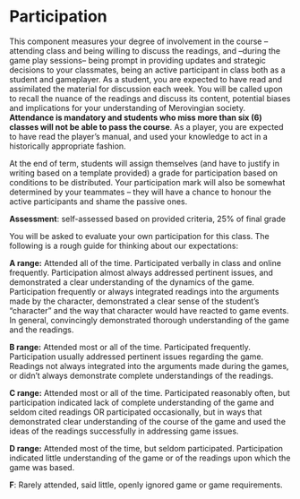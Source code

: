 # Participation

This component measures your degree of involvement in the course – attending class and being willing to discuss the readings, and –during the game play sessions– being prompt in providing updates and strategic decisions to your classmates, being an active participant in class both as a student and gameplayer. As a student, you are expected to have read and assimilated the material for discussion each week. You will be called upon to recall the nuance of the readings and discuss its content, potential biases and implications for your understanding of Merovingian society. **Attendance is mandatory and students who miss more than six (6) classes will not be able to pass the course**. As a player, you are expected to have read the player’s manual, and used your knowledge to act in a historically appropriate fashion.&#x20;

At the end of term, students will assign themselves (and have to justify in writing based on a template provided) a grade for participation based on conditions to be distributed. Your participation mark will also be somewhat determined by your teammates – they will have a chance to honour the active participants and shame the passive ones.

**Assessment**: self-assessed based on provided criteria, 25% of final grade

You will be asked to evaluate your own participation for this class. The following is a rough guide for thinking about our expectations:

**A range:**  Attended all of the time.  Participated verbally in class and online frequently.  Participation almost always addressed pertinent issues, and demonstrated a clear understanding of the dynamics of the game.  Participation frequently or always integrated readings into the arguments made by the character, demonstrated a clear sense of the student’s “character” and the way that character would have reacted to game events.  In general, convincingly demonstrated thorough understanding of the game and the readings. &#x20;

**B range:** Attended most or all of the time.  Participated frequently.  Participation usually addressed pertinent issues regarding the game.  Readings not always integrated into the arguments made during the games, or didn’t always demonstrate complete understandings of the readings. &#x20;

**C range:**  Attended most or all of the time.  Participated reasonably often, but participation indicated lack of complete understanding of the game and seldom cited readings OR participated occasionally, but in ways that demonstrated clear understanding of the course of the game and used the ideas of the readings successfully in addressing game issues.

**D range:**  Attended most of the time, but seldom participated.  Participation indicated little understanding of the game or of the readings upon which the game was based.

**F**:  Rarely attended, said little, openly ignored game or game requirements.
